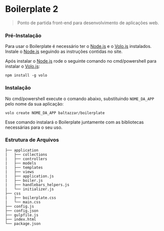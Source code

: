 # Boilerplate 2
> Ponto de partida front-end para desenvolvimento de aplicações web.

### Pré-Instalação

Para usar o Boilerplate é necessário ter o [Node.js](http://www.nodejs.org) e o [Volo.js](http://www.volojs.org) instalados. Instale o [Node.js](http://www.nodejs.org) seguindo as instruções contidas no site.

Após instalar o [Node.js](http://www.nodejs.org) rode o seguinte comando no cmd/powershell para instalar o [Volo.js](http://www.volojs.org):

```
npm install -g volo
```

### Instalação

No cmd/powershell execute o comando abaixo, substituindo `NOME_DA_APP` pelo nome da sua aplicação:

```
volo create NOME_DA_APP baltazzar/boilerplate
```

Esse comando instalará o Boilerplate juntamente com as bibliotecas necessárias para o seu uso.

### Estrutura de Arquivos

```
├── application
|	├── collections
|	├── controllers
|	├── models
|	├── templates
|	├── views
|	├── application.js
|	├── boiler.js
|	├── handlebars_helpers.js
|	└── initializer.js
├── css
|	├── boilerplate.css
|	└── main.css
├── config.js
├── config.json
├── gulpfile.js
├── index.html
└── package.json
```